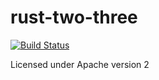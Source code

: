 # rust-two-three

[![Build Status](https://travis-ci.org/frewsxcv/rust-two-three.svg)](https://travis-ci.org/frewsxcv/rust-two-three)

Licensed under Apache version 2
